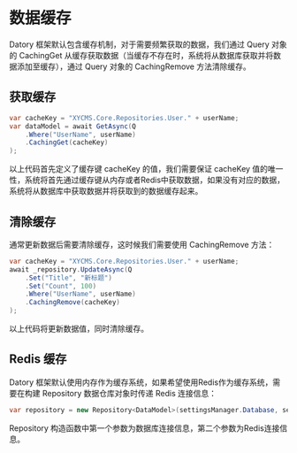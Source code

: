# 数据缓存

Datory 框架默认包含缓存机制，对于需要频繁获取的数据，我们通过 Query 对象的 CachingGet 从缓存获取数据（当缓存不存在时，系统将从数据库获取并将数据添加至缓存），通过 Query 对象的 CachingRemove 方法清除缓存。

## 获取缓存

``` c#
var cacheKey = "XYCMS.Core.Repositories.User." + userName;
var dataModel = await GetAsync(Q
    .Where("UserName", userName)
    .CachingGet(cacheKey)
);
```

以上代码首先定义了缓存键 cacheKey 的值，我们需要保证 cacheKey 值的唯一性，系统将首先通过缓存键从内存或者Redis中获取数据，如果没有对应的数据，系统将从数据库中获取数据并将获取到的数据缓存起来。

## 清除缓存

通常更新数据后需要清除缓存，这时候我们需要使用 CachingRemove 方法：

``` c#
var cacheKey = "XYCMS.Core.Repositories.User." + userName;
await _repository.UpdateAsync(Q
    .Set("Title", "新标题")
    .Set("Count", 100)
    .Where("UserName", userName)
    .CachingRemove(cacheKey)
);
```

以上代码将更新数据值，同时清除缓存。

## Redis 缓存

Datory 框架默认使用内存作为缓存系统，如果希望使用Redis作为缓存系统，需要在构建 Repository 数据仓库对象时传递 Redis 连接信息：

``` c#
var repository = new Repository<DataModel>(settingsManager.Database, settingsManager.Redis);
```

Repository 构造函数中第一个参数为数据库连接信息，第二个参数为Redis连接信息。